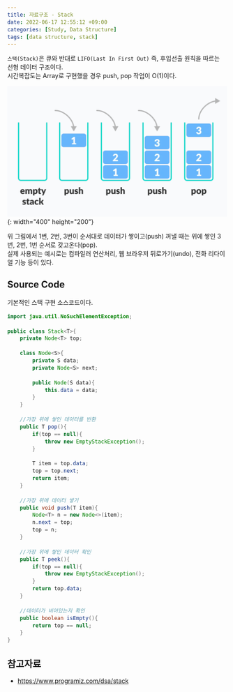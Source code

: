 ```yaml
---
title: 자료구조 - Stack
date: 2022-06-17 12:55:12 +09:00
categories: [Study, Data Structure]
tags: [data structure, stack]
---
```


`스택(Stack)`은 큐와 반대로 `LIFO(Last In First Out)` 즉, 후입선출 원칙을 따르는 선형 데이터 구조이다.<br>
시간복잡도는 Array로 구현했을 경우 push, pop 작업이 O(1)이다.

![queue](/assets/img/posts/data-structure/2022-06-17-stack-1.png){: width="400" height="200"}<br>

위 그림에서 1번, 2번, 3번이 순서대로 데이터가 쌓이고(push) 꺼낼 때는 위에 쌓인 3번, 2번, 1번 순서로 갖고온다(pop).<br>
실제 사용되는 예시로는 컴파일러 연산처리, 웹 브라우저 뒤로가기(undo), 전화 리다이얼 기능 등이 있다.<br>


## Source Code

기본적인 스택 구현 소스코드이다.

```java
import java.util.NoSuchElementException;

public class Stack<T>{
    private Node<T> top;

    class Node<S>{
        private S data;
        private Node<S> next;

        public Node(S data){
            this.data = data;
        }
    }

    //가장 위에 쌓인 데이터를 반환
    public T pop(){
        if(top == null){
            throw new EmptyStackException();
        }

        T item = top.data;
        top = top.next;
        return item;
    }
    
    //가장 위에 데이터 쌓기
    public void push(T item){
        Node<T> n = new Node<>(item);
        n.next = top;
        top = n;
    }

    //가장 위에 쌓인 데이터 확인
    public T peek(){
        if(top == null){
            throw new EmptyStackException();
        }
        return top.data;
    }

    //데이터가 비어있는지 확인
    public boolean isEmpty(){
        return top == null;
    }
}
```

## 참고자료

- <https://www.programiz.com/dsa/stack>